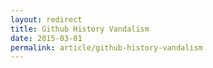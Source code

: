 ```yaml
---
layout: redirect
title: Github History Vandalism
date: 2015-03-01
permalink: article/github-history-vandalism
---
```

